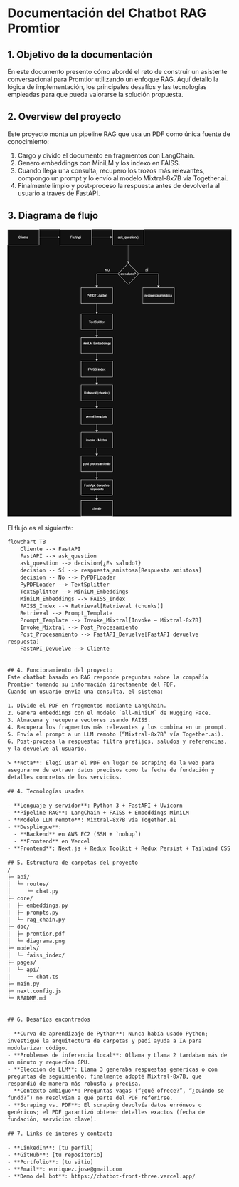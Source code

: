 # Documentación del Chatbot RAG Promtior

## 1. Objetivo de la documentación
En este documento presento cómo abordé el reto de construir un asistente conversacional para Promtior utilizando un enfoque RAG. Aquí detallo la lógica de implementación, los principales desafíos y las tecnologías empleadas para que pueda valorarse la solución propuesta.

## 2. Overview del proyecto
Este proyecto monta un pipeline RAG que usa un PDF como única fuente de conocimiento:

1. Cargo y divido el documento en fragmentos con LangChain.  
2. Genero embeddings con MiniLM y los indexo en FAISS.  
3. Cuando llega una consulta, recupero los trozos más relevantes, compongo un prompt y lo envío al modelo Mixtral-8x7B vía Together.ai.  
4. Finalmente limpio y post-proceso la respuesta antes de devolverla al usuario a través de FastAPI.  

## 3. Diagrama de flujo  
![Diagrama de flujo del pipeline RAG](doc/diagrama.png)

El flujo es el siguiente:

```mermaid
flowchart TB
    Cliente --> FastAPI
    FastAPI --> ask_question
    ask_question --> decision{¿Es saludo?}
    decision -- Sí --> respuesta_amistosa[Respuesta amistosa]
    decision -- No --> PyPDFLoader
    PyPDFLoader --> TextSplitter
    TextSplitter --> MiniLM_Embeddings
    MiniLM_Embeddings --> FAISS_Index
    FAISS_Index --> Retrieval[Retrieval (chunks)]
    Retrieval --> Prompt_Template
    Prompt_Template --> Invoke_Mixtral[Invoke – Mixtral-8x7B]
    Invoke_Mixtral --> Post_Procesamiento
    Post_Procesamiento --> FastAPI_Devuelve[FastAPI devuelve respuesta]
    FastAPI_Devuelve --> Cliente


## 4. Funcionamiento del proyecto
Este chatbot basado en RAG responde preguntas sobre la compañía Promtior tomando su información directamente del PDF.  
Cuando un usuario envía una consulta, el sistema:

1. Divide el PDF en fragmentos mediante LangChain.  
2. Genera embeddings con el modelo `all-miniLM` de Hugging Face.  
3. Almacena y recupera vectores usando FAISS.  
4. Recupera los fragmentos más relevantes y los combina en un prompt.  
5. Envía el prompt a un LLM remoto (“Mixtral-8x7B” vía Together.ai).  
6. Post-procesa la respuesta: filtra prefijos, saludos y referencias, y la devuelve al usuario.

> **Nota**: Elegí usar el PDF en lugar de scraping de la web para asegurarme de extraer datos precisos como la fecha de fundación y detalles concretos de los servicios.

## 4. Tecnologías usadas

- **Lenguaje y servidor**: Python 3 + FastAPI + Uvicorn  
- **Pipeline RAG**: LangChain + FAISS + Embeddings MiniLM  
- **Modelo LLM remoto**: Mixtral-8x7B vía Together.ai  
- **Despliegue**:  
  - **Backend** en AWS EC2 (SSH + `nohup`)  
  - **Frontend** en Vercel  
- **Frontend**: Next.js + Redux Toolkit + Redux Persist + Tailwind CSS  

## 5. Estructura de carpetas del proyecto
/
├─ api/
│  └─ routes/
│     └─ chat.py
├─ core/
│  ├─ embeddings.py
│  ├─ prompts.py
│  └─ rag_chain.py
├─ doc/
│  ├─ promtior.pdf
│  └─ diagrama.png
├─ models/
│  └─ faiss_index/
├─ pages/
│  └─ api/
│     └─ chat.ts
├─ main.py
├─ next.config.js
└─ README.md


## 6. Desafíos encontrados

- **Curva de aprendizaje de Python**: Nunca había usado Python; investigué la arquitectura de carpetas y pedí ayuda a IA para modularizar código.  
- **Problemas de inferencia local**: Ollama y Llama 2 tardaban más de un minuto y requerían GPU.  
- **Elección de LLM**: Llama 3 generaba respuestas genéricas o con preguntas de seguimiento; finalmente adopté Mixtral-8x7B, que respondió de manera más robusta y precisa.  
- **Contexto ambiguo**: Preguntas vagas (“¿qué ofrece?”, “¿cuándo se fundó?”) no resolvían a qué parte del PDF referirse.  
- **Scraping vs. PDF**: El scraping devolvía datos erróneos o genéricos; el PDF garantizó obtener detalles exactos (fecha de fundación, servicios clave).

## 7. Links de interés y contacto

- **LinkedIn**: [tu perfil]  
- **GitHub**: [tu repositorio]  
- **Portfolio**: [tu sitio]  
- **Email**: enriquez.jose@gmail.com  
- **Demo del bot**: https://chatbot-front-three.vercel.app/

